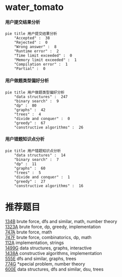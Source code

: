 # water_tomato

<!-- tabs:start -->



#### **用户提交结果分析**

```mermaid
pie title 用户提交结果分析
    "Accepted" :  38
    "Rejected" :  0
    "Wrong answer" :  8
    "Runtime error" :  2
    "Time limit exceeded" :  0
    "Memory limit exceeded" :  1
    "Compilation error" :  1
    "Partial" :  0
```

#### **用户做题类型偏好分析**

```mermaid
pie title 用户做题类型偏好分析
    "data structures" :  247
    "binary search" :  9
    "dp" :  80
    "graphs" :  42
    "trees" :  4
    "divide and conquer" :  0
    "greedy" :  67
    "constructive algorithms" :  26
```
#### **用户错题知识点分析**

```mermaid
pie title 用户错题知识点分析
    "data structures" :  14
    "binary search" :  7
    "dp" :  11
    "graphs" :  60
    "trees" :  5
    "divide and conquer" :  1
    "greedy" :  27
    "constructive algorithms" :  16
```



<!-- tabs:end -->
# 推荐题目
[134B](https://codeforces.com/contest/134/problem/B)		brute force,
                        dfs and similar,
                        math,
                        number theory		  
[1323A](https://codeforces.com/contest/1323/problem/A)		brute force,
                        dp,
                        greedy,
                        implementation		  
[747A](https://codeforces.com/contest/747/problem/A)		brute force,
                        math		  
[747F](https://codeforces.com/contest/747/problem/F)		brute force,
                        combinatorics,
                        dp,
                        math		  
[112A](https://codeforces.com/contest/112/problem/A)		implementation,
                        strings		  
[1499G](https://codeforces.com/contest/1499/problem/G)		data structures,
                        graphs,
                        interactive		  
[1438A](https://codeforces.com/contest/1438/problem/A)		constructive algorithms,
                        implementation		  
[555E](https://codeforces.com/contest/555/problem/E)		dfs and similar,
                        graphs,
                        trees		  
[774G](https://codeforces.com/contest/774/problem/G)		*special problem,
                        number theory		  
[600E](https://codeforces.com/contest/600/problem/E)		data structures,
                        dfs and similar,
                        dsu,
                        trees		  

